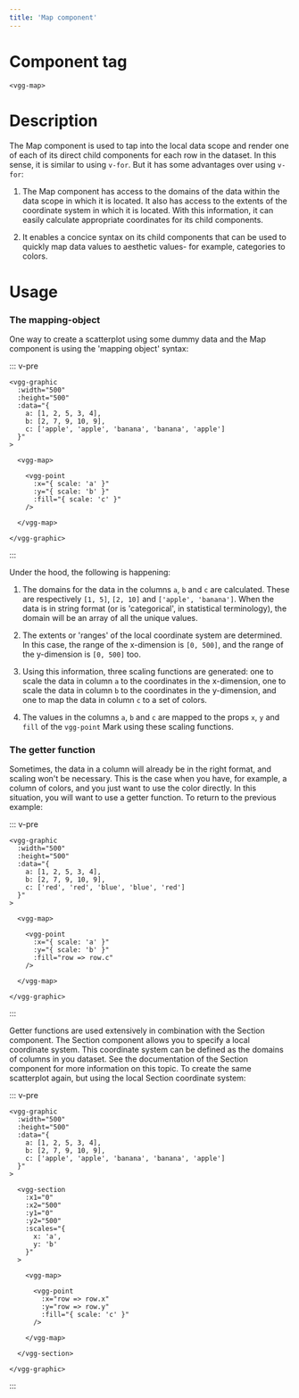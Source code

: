 ```yaml
---
title: 'Map component'
---
```


# Component tag

`<vgg-map>`

# Description

The Map component is used to tap into the local data scope and render one
of each of its direct child components for each row in the dataset. In this sense,
it is similar to using `v-for`. But it has some advantages over using `v-for`:

1. The Map component has access to the domains of the data within the data scope
in which it is located. It also has access to the extents of the coordinate system
in which it is located. With this information, it can easily calculate appropriate
coordinates for its child components.

2. It enables a concice syntax on its child components that can be used to quickly
map data values to aesthetic values- for example, categories to colors.

# Usage

### The mapping-object

One way to create a scatterplot using some dummy data and the Map component is
using the 'mapping object' syntax:

::: v-pre
```html{15-17}
<vgg-graphic
  :width="500"
  :height="500"
  :data="{
    a: [1, 2, 5, 3, 4],
    b: [2, 7, 9, 10, 9],
    c: ['apple', 'apple', 'banana', 'banana', 'apple']
  }"
>

  <vgg-map>

    <vgg-point
      :x="{ scale: 'a' }"
      :y="{ scale: 'b' }"
      :fill="{ scale: 'c' }"
    />

  </vgg-map>

</vgg-graphic>
```
:::

Under the hood, the following is happening:

1. The domains for the data in the columns `a`, `b` and `c` are calculated.
These are respectively `[1, 5]`, `[2, 10]` and `['apple', 'banana']`. When the data is in
string format (or is 'categorical', in statistical terminology), the domain will
be an array of all the unique values.

2. The extents or 'ranges' of the local coordinate system are determined. In this
case, the range of the x-dimension is `[0, 500]`, and the range of the y-dimension
is `[0, 500]` too.

3. Using this information, three scaling functions are generated: one to scale
the data in column `a` to the coordinates in the x-dimension, one to scale the
data in column `b` to the coordinates in the y-dimension, and one to map the
data in column `c` to a set of colors.

4. The values in the columns `a`, `b` and `c` are mapped to the props `x`, `y` and
`fill` of the `vgg-point` Mark using these scaling functions.

### The getter function

Sometimes, the data in a column will already be in the right format, and scaling
won't be necessary. This is the case when you have, for example, a column of
colors, and you just want to use the color directly. In this situation, you will
want to use a getter function. To return to the previous example:

::: v-pre
```html{7, 17}
<vgg-graphic
  :width="500"
  :height="500"
  :data="{
    a: [1, 2, 5, 3, 4],
    b: [2, 7, 9, 10, 9],
    c: ['red', 'red', 'blue', 'blue', 'red']
  }"
>

  <vgg-map>

    <vgg-point
      :x="{ scale: 'a' }"
      :y="{ scale: 'b' }"
      :fill="row => row.c"
    />

  </vgg-map>

</vgg-graphic>
```
:::

Getter functions are used extensively in combination with the Section component.
The Section component allows you to specify a local coordinate system. This
coordinate system can be defined as the domains of columns in you dataset. See
the documentation of the Section component for more information on this topic.
To create the same scatterplot again, but using the local Section coordinate
system:

::: v-pre
```html{16-19, 25-26}
<vgg-graphic
  :width="500"
  :height="500"
  :data="{
    a: [1, 2, 5, 3, 4],
    b: [2, 7, 9, 10, 9],
    c: ['apple', 'apple', 'banana', 'banana', 'apple']
  }"
>

  <vgg-section
    :x1="0"
    :x2="500"
    :y1="0"
    :y2="500"
    :scales="{
      x: 'a',
      y: 'b'
    }"
  >

    <vgg-map>

      <vgg-point
        :x="row => row.x"
        :y="row => row.y"
        :fill="{ scale: 'c' }"
      />

    </vgg-map>

  </vgg-section>

</vgg-graphic>
```
:::
